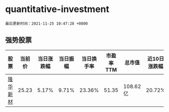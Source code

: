 # quantitative-investment

`最后更新时间：2021-11-25 10:47:28 +0800`

## 强势股票

|股票|当前价|当日涨跌幅|当日振幅|当日换手率|市盈率TTM|总市值|近10日涨跌幅|
|----|----|----|----|----|----|----|----|
|[隆华新材](https://xueqiu.com/S/SZ301149)|25.23|5.17%|9.71%|23.36%|51.35|108.62亿|20.72%|
